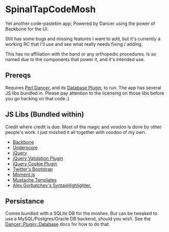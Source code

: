 SpinalTapCodeMosh
=================

Yet another code-pastebin app; Powered by Dancer using the power of Backbone
for the UI.

Still has some bugs and missing features I want to add, but it's currently a
working RC that I'll use and see what really needs fixing / adding.

This has no affiliation with the band or any orthopedic procedures. Is so named
due to the components that power it, and it's intended use.

Prereqs
-------

Requires [Perl Dancer](http://perldancer.org), and its
[Database Plugin](https://metacpan.org/module/Dancer::Plugin::Database), to run.
The app has several JS libs bundled in.  Please pay attention to the licensing on those
libs before you go hacking on that code :)


JS Libs (Bundled within)
----

Credit where credit is due. Most of the magic and voodoo is done by other
people's work. I just moshed it all together with voodoo of my own.

* [Backbone](http://backbonejs.org)
* [Underscore](http://underscorejs.org)
* [jQuery](http://jquery.com/)
* [jQuery Validation Plugin](http://jqueryvalidation.org/)
* [jQuery Cookie Plugin](http://plugins.jquery.com/jcookie/)
* [Twitter's Bootstrap](http://twitter.github.io/bootstrap/)
* [Moment.js](http://momentjs.com/)
* [Mustache Templates](http://mustache.github.io/)
* [Alex Gorbatchev's SyntaxHighlighter.](http://alexgorbatchev.com/SyntaxHighlighter/)

Persistance
-----------

Comes bundled with a SQLite DB for the moshes. But can be tweaked to use a
MySQL/Postgres/Oracle DB backend, should you wish. See the
[Dancer::Plugin::Database](https://metacpan.org/module/Dancer::Plugin::Database)
docs for how to do that.


